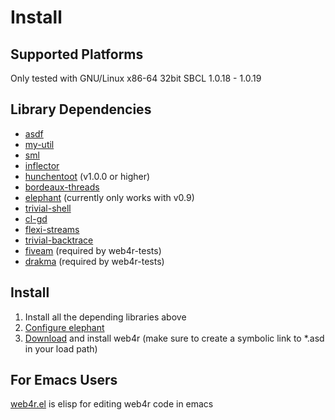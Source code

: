 Install
========

Supported Platforms
--------------------
Only tested with GNU/Linux x86-64 32bit SBCL 1.0.18 - 1.0.19

Library Dependencies
---------------------
- [asdf](http://www.cliki.net/asdf)
- [my-util](http://github.com/tomoyuki28jp/my-util/tree/master)
- [sml](http://github.com/tomoyuki28jp/sml/tree/master)
- [inflector](http://github.com/tomoyuki28jp/inflector/tree/master)
- [hunchentoot](http://www.weitz.de/hunchentoot/) (v1.0.0 or higher)
- [bordeaux-threads](http://common-lisp.net/project/bordeaux-threads/)
- [elephant](http://common-lisp.net/project/elephant/) (currently only works with v0.9)
- [trivial-shell](http://common-lisp.net/project/trivial-shell/)
- [cl-gd](http://weitz.de/cl-gd/)
- [flexi-streams](http://www.weitz.de/flexi-streams/)
- [trivial-backtrace](http://common-lisp.net/project/trivial-backtrace/)
- [fiveam](http://common-lisp.net/project/bese/FiveAM.html) (required by web4r-tests)
- [drakma](http://weitz.de/drakma/) (required by web4r-tests)

Install
--------
1. Install all the depending libraries above
2. [Configure elephant](http://common-lisp.net/project/elephant/doc/elephant.html#Getting-Started)
3. [Download](http://web4r.org/en/download) and install web4r
   (make sure to create a symbolic link to *.asd in your load path)

For Emacs Users
----------------
[web4r.el](http://github.com/tomoyuki28jp/web4r-el)
 is elisp for editing web4r code in emacs
